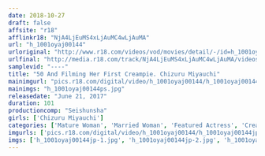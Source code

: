```yaml
---
date: 2018-10-27
draft: false
affsite: "r18"
afflinkr18: "NjA4LjEuMS4xLjAuMC4wLjAuMA"
url: "h_1001oyaj00144"
urloriginal: "http://www.r18.com/videos/vod/movies/detail/-/id=h_1001oyaj00144"
urlfinal: "http://media.r18.com/track/NjA4LjEuMS4xLjAuMC4wLjAuMA/videos/vod/movies/detail/-/id=h_1001oyaj00144"
samplevid: "----"
title: "50 And Filming Her First Creampie. Chizuru Miyauchi"
mainimgurl: "pics.r18.com/digital/video/h_1001oyaj00144/h_1001oyaj00144ps.jpg"
mainimgs: "h_1001oyaj00144ps.jpg"
releasedate: "June 21, 2017"
duration: 101
productioncomp: "Seishunsha"
girls: ['Chizuru Miyauchi']
categories: ['Mature Woman', 'Married Woman', 'Featured Actress', 'Creampie', 'Debut']
imgurls: ['pics.r18.com/digital/video/h_1001oyaj00144/h_1001oyaj00144jp-1.jpg', 'pics.r18.com/digital/video/h_1001oyaj00144/h_1001oyaj00144jp-2.jpg', 'pics.r18.com/digital/video/h_1001oyaj00144/h_1001oyaj00144jp-3.jpg', 'pics.r18.com/digital/video/h_1001oyaj00144/h_1001oyaj00144jp-4.jpg', 'pics.r18.com/digital/video/h_1001oyaj00144/h_1001oyaj00144jp-5.jpg', 'pics.r18.com/digital/video/h_1001oyaj00144/h_1001oyaj00144jp-6.jpg', 'pics.r18.com/digital/video/h_1001oyaj00144/h_1001oyaj00144jp-7.jpg', 'pics.r18.com/digital/video/h_1001oyaj00144/h_1001oyaj00144jp-8.jpg', 'pics.r18.com/digital/video/h_1001oyaj00144/h_1001oyaj00144jp-9.jpg', 'pics.r18.com/digital/video/h_1001oyaj00144/h_1001oyaj00144jp-10.jpg', 'pics.r18.com/digital/video/h_1001oyaj00144/h_1001oyaj00144jp-11.jpg', 'pics.r18.com/digital/video/h_1001oyaj00144/h_1001oyaj00144jp-12.jpg', 'pics.r18.com/digital/video/h_1001oyaj00144/h_1001oyaj00144jp-13.jpg', 'pics.r18.com/digital/video/h_1001oyaj00144/h_1001oyaj00144jp-14.jpg', 'pics.r18.com/digital/video/h_1001oyaj00144/h_1001oyaj00144jp-15.jpg', 'pics.r18.com/digital/video/h_1001oyaj00144/h_1001oyaj00144jp-16.jpg', 'pics.r18.com/digital/video/h_1001oyaj00144/h_1001oyaj00144jp-17.jpg', 'pics.r18.com/digital/video/h_1001oyaj00144/h_1001oyaj00144jp-18.jpg', 'pics.r18.com/digital/video/h_1001oyaj00144/h_1001oyaj00144jp-19.jpg', 'pics.r18.com/digital/video/h_1001oyaj00144/h_1001oyaj00144jp-20.jpg']
imgs: ['h_1001oyaj00144jp-1.jpg', 'h_1001oyaj00144jp-2.jpg', 'h_1001oyaj00144jp-3.jpg', 'h_1001oyaj00144jp-4.jpg', 'h_1001oyaj00144jp-5.jpg', 'h_1001oyaj00144jp-6.jpg', 'h_1001oyaj00144jp-7.jpg', 'h_1001oyaj00144jp-8.jpg', 'h_1001oyaj00144jp-9.jpg', 'h_1001oyaj00144jp-10.jpg', 'h_1001oyaj00144jp-11.jpg', 'h_1001oyaj00144jp-12.jpg', 'h_1001oyaj00144jp-13.jpg', 'h_1001oyaj00144jp-14.jpg', 'h_1001oyaj00144jp-15.jpg', 'h_1001oyaj00144jp-16.jpg', 'h_1001oyaj00144jp-17.jpg', 'h_1001oyaj00144jp-18.jpg', 'h_1001oyaj00144jp-19.jpg', 'h_1001oyaj00144jp-20.jpg']
---
```

